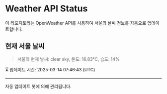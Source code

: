 
# Weather API Status

이 리포지토리는 OpenWeather API를 사용하여 서울의 날씨 정보를 자동으로 업데이트합니다.

## 현재 서울 날씨
> 서울의 현재 날씨: clear sky, 온도: 16.83°C, 습도: 14%

⏳ 업데이트 시간: 2025-03-14 07:46:43 (UTC)

---
자동 업데이트 봇에 의해 관리됩니다.
